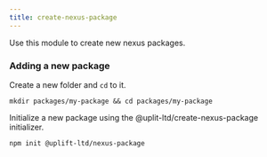 ```yaml
---
title: create-nexus-package
---
```


Use this module to create new nexus packages.

### Adding a new package

Create a new folder and `cd` to it.

    mkdir packages/my-package && cd packages/my-package

Initialize a new package using the @uplit-ltd/create-nexus-package initializer.

    npm init @uplift-ltd/nexus-package
